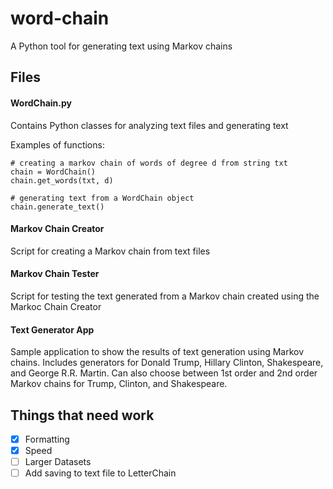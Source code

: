 # word-chain
A Python tool for generating text using Markov chains

## Files

#### WordChain.py
Contains Python classes for analyzing text files and generating text

Examples of functions:
```
# creating a markov chain of words of degree d from string txt
chain = WordChain()
chain.get_words(txt, d)
```
```
# generating text from a WordChain object
chain.generate_text()
```

#### Markov Chain Creator
Script for creating a Markov chain from text files

#### Markov Chain Tester
Script for testing the text generated from a Markov chain created using the Markoc Chain Creator

#### Text Generator App
Sample application to show the results of text generation using Markov chains. Includes generators for Donald Trump, Hillary Clinton, Shakespeare, and George R.R. Martin. Can also choose between 1st order and 2nd order Markov chains for Trump, Clinton, and Shakespeare.

## Things that need work
- [x] Formatting
- [x] Speed
- [ ] Larger Datasets
- [ ] Add saving to text file to LetterChain

